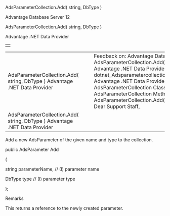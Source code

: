 AdsParameterCollection.Add( string, DbType )




Advantage Database Server 12  

AdsParameterCollection.Add( string, DbType )

Advantage .NET Data Provider

|  |
| --- |
|  |

|  |  |  |  |  |
| --- | --- | --- | --- | --- |
| AdsParameterCollection.Add( string, DbType )  Advantage .NET Data Provider |  |  | Feedback on: Advantage Database Server 12 - AdsParameterCollection.Add( string, DbType ) Advantage .NET Data Provider dotnet\_Adsparametercollection\_add\_string\_dbtype\_ Advantage .NET Data Provider > AdsParameterCollection Class > AdsParameterCollection Methods > AdsParameterCollection.Add( string, DbType ) / Dear Support Staff, |  |
| AdsParameterCollection.Add( string, DbType )  Advantage .NET Data Provider |  |  |  |  |

Add a new AdsParameter of the given name and type to the collection.

public AdsParameter Add

(

string parameterName, // (I) parameter name

DbType type // (I) parameter type

);

Remarks

This returns a reference to the newly created parameter.